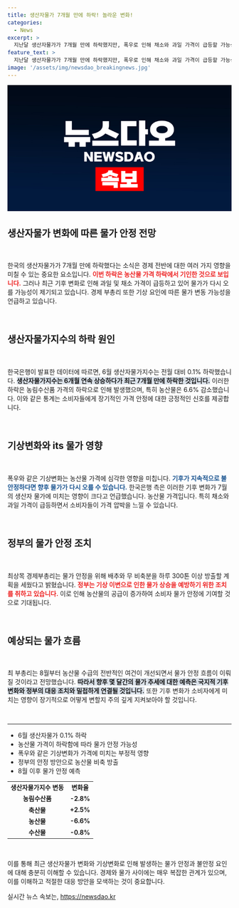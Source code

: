 ```yaml
---
title: 생산자물가 7개월 만에 하락! 놀라운 변화!
categories:
  - News
excerpt: >
  지난달 생산자물가가 7개월 만에 하락했지만, 폭우로 인해 채소와 과일 가격이 급등할 가능성이 커졌습니다. 정부는 농산물 수급 안정을 위해 비축 분 방출을 계획하고 있으며, 8월 이후 개선 전망이 제기되고 있습니다. 클릭해서 더 자세한 내용을 확인하세요!
feature_text: >
  지난달 생산자물가가 7개월 만에 하락했지만, 폭우로 인해 채소와 과일 가격이 급등할 가능성이 커졌습니다. 정부는 농산물 수급 안정을 위해 비축 분 방출을 계획하고 있으며, 8월 이후 개선 전망이 제기되고 있습니다. 클릭해서 더 자세한 내용을 확인하세요!
image: '/assets/img/newsdao_breakingnews.jpg'
---
```


<p><img src="/assets/img/newsdao_breakingnews.jpg" alt="pcversion 속보" /></p>

<h2 data-ke-size="size26">생산자물가 변화에 따른 물가 안정 전망</h2>

<p data-ke-size="size16">&nbsp;</p> 

<p>한국의 생산자물가가 7개월 만에 하락했다는 소식은 경제 전반에 대한 여러 가지 영향을 미칠 수 있는 중요한 요소입니다. <b><span style="color: #ee2323;">이번 하락은 농산물 가격 하락에서 기인한 것으로 보입니다.</span></b> 그러나 최근 기후 변화로 인해 과일 및 채소 가격이 급등하고 있어 물가가 다시 오를 가능성이 제기되고 있습니다. 경제 부총리 또한 기상 요인에 따른 물가 변동 가능성을 언급하고 있습니다.</p>

<p data-ke-size="size16">&nbsp;</p>

<h2 data-ke-size="size26">생산자물가지수의 하락 원인</h2>

<p data-ke-size="size16">&nbsp;</p> 

<p>한국은행이 발표한 데이터에 따르면, 6월 생산자물가지수는 전월 대비 0.1% 하락했습니다. <b><span style="background-color: #21538527;">생산자물가지수는 6개월 연속 상승하다가 최근 7개월 만에 하락한 것입니다.</span></b> 이러한 하락은 농림수산품 가격의 하락으로 인해 발생했으며, 특히 농산물은 6.6% 감소했습니다. 이와 같은 통계는 소비자들에게 장기적인 가격 안정에 대한 긍정적인 신호를 제공합니다.</p>

<p data-ke-size="size16">&nbsp;</p>

<h2 data-ke-size="size26">기상변화와 its 물가 영향</h2>

<p data-ke-size="size16">&nbsp;</p> 

<p>폭우와 같은 기상변화는 농산물 가격에 심각한 영향을 미칩니다. <b><span style="color: #1a5490;">기후가 지속적으로 불안정하다면 향후 물가가 다시 오를 수 있습니다.</span></b> 한국은행 측은 이러한 기후 변화가 7월의 생산자 물가에 미치는 영향이 크다고 언급했습니다. 농산물 가격입니다. 특히 채소와 과일 가격이 급등하면서 소비자들이 가격 압박을 느낄 수 있습니다.</p>

<p data-ke-size="size16">&nbsp;</p>

<h2 data-ke-size="size26">정부의 물가 안정 조치</h2>

<p data-ke-size="size16">&nbsp;</p> 

<p>최상목 경제부총리는 물가 안정을 위해 배추와 무 비축분을 하루 300톤 이상 방출할 계획을 세웠다고 밝혔습니다. <b><span style="color: #ee2323;">정부는 기상 이변으로 인한 물가 상승을 예방하기 위한 조치를 취하고 있습니다.</span></b> 이로 인해 농산물의 공급이 증가하여 소비자 물가 안정에 기여할 것으로 기대됩니다.</p>

<p data-ke-size="size16">&nbsp;</p>

<h2 data-ke-size="size26">예상되는 물가 흐름</h2>

<p data-ke-size="size16">&nbsp;</p> 

<p>최 부총리는 8월부터 농산물 수급의 전반적인 여건이 개선되면서 물가 안정 흐름이 이뤄질 것이라고 전망했습니다. <b><span style="background-color: #21538527;">따라서 향후 몇 달간의 물가 추세에 대한 예측은 국지적 기후 변화와 정부의 대응 조치와 밀접하게 연결될 것입니다.</span></b> 또한 기후 변화가 소비자에게 미치는 영향이 장기적으로 어떻게 변할지 주의 깊게 지켜보아야 할 것입니다.</p>

<p data-ke-size="size16">&nbsp;</p>

<hr>

<ul>
<li>6월 생산자물가 0.1% 하락</li>
<li>농산물 가격이 하락함에 따라 물가 안정 가능성</li>
<li>폭우와 같은 기상변화가 가격에 미치는 부정적 영향</li>
<li>정부의 안정 방안으로 농산물 비축 방출</li>
<li>8월 이후 물가 안정 예측</li>
</ul>

<table>
<tr>
<td style="text-align: center; height: 17px;"><b>생산자물가지수 변동</b></td>
<td style="text-align: center; height: 17px;"><b>변화율</b></td>
</tr>
<tr>
<td style="text-align: center; height: 17px;"><b>농림수산품</b></td>
<td style="text-align: center; height: 17px;"><b>-2.8%</b></td>
</tr>
<tr>
<td style="text-align: center; height: 17px;"><b>축산물</b></td>
<td style="text-align: center; height: 17px;"><b>+2.5%</b></td>
</tr>
<tr>
<td style="text-align: center; height: 17px;"><b>농산물</b></td>
<td style="text-align: center; height: 17px;"><b>-6.6%</b></td>
</tr>
<tr>
<td style="text-align: center; height: 17px;"><b>수산물</b></td>
<td style="text-align: center; height: 17px;"><b>-0.8%</b></td>
</tr>
</table>

<p data-ke-size="size16">&nbsp;</p> 

<p>이를 통해 최근 생산자물가 변화와 기상변화로 인해 발생하는 물가 안정과 불안정 요인에 대해 충분히 이해할 수 있습니다. 경제와 물가 사이에는 매우 복잡한 관계가 있으며, 이를 이해하고 적절한 대응 방안을 모색하는 것이 중요합니다.</p>
실시간 뉴스 속보는, <a href="https://newsdao.kr" rel="dofollow">https://newsdao.kr</a>


